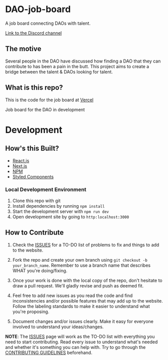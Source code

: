 # DAO-job-board
A job board connecting DAOs with talent.

[Link to the Discord channel](https://discord.com/channels/883478451850473483/888867921089138729/888877424257925200)

## The motive
Several people in the DAO have discussed how finding a DAO that they can contribute to has been a pain in the butt. This project aims to create a bridge between the talent & DAOs looking for talent.

## **What is this repo?**

This is the code for the job board at [Vercel](https://job-board-ezucml1vx-developer-dao.vercel.app/developers)

Job board for the DAO in development

# **Development**

## **How's this Built?**

- [React.js](https://reactjs.org/)
- [Next.js](https://nextjs.org/)
- [NPM](https://www.npmjs.com/)
- [Styled Components](https://styled-components.com/)

### Local Development Environment

1. Clone this repo with git
2. Install dependencies by running `npm install`
3. Start the development server with `npm run dev`
4. Open development site by going to `http:localhost:3000`

## **How to Contribute**

1. Check the [ISSUES](https://github.com/angeljgomezc/DAO-job-board/issues) for a TO-DO list of problems to fix and things to add to the website.

2. Fork the repo and create your own branch using `git checkout -b your_branch_name`. Remember to use a branch name that describes WHAT you're doing/fixing.

3. Once your work is done with the local copy of the repo, don't hesitate to draw a pull request. We'll gladly revise and push as deemed fit.

4. Feel free to add new issues as you read the code and find inconsistencies and/or possible features that may add up to the website. Follow the labeling standards to make it easier to understand what you're proposing.

5. Document changes and/or issues clearly. Make it easy for everyone involved to understand your ideas/changes.

**NOTE**: The [ISSUES](https://github.com/angeljgomezc/DAO-job-board/issues) page will work as the TO-DO list with everything you need to start contributing. Read every issue to understand what's needed and whether it's something you can help with. Try to go through the [CONTRIBUTING GUIDELINES](https://github.com/Developer-DAO/developerdao.com/blob/main/docs/CONTRIBUTING.md) beforehand.
